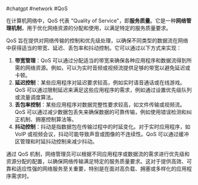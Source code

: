#chatgpt #network #QoS  

在计算机网络中，QoS 代表 "Quality of Service"，即**服务质量**。它是一种**网络管理机制**，用于优化网络资源的分配和使用，以满足特定的服务质量要求。

QoS 旨在提供对网络传输的控制和优先级处理，以确保不同类型的数据流在网络中获得适当的带宽、延迟、丢包率和抖动控制。它可以通过以下方式来实现：

1. **带宽管理**：QoS 可以通过分配适当的带宽来确保各种应用程序和数据流得到所需的网络资源。例如，可以为实时音频或视频流提供足够的带宽以避免延迟或卡顿。
2. **延迟控制**：某些应用程序对延迟要求较高，例如实时语音通话或在线游戏。QoS 可以通过限制延迟来满足这些应用程序的需求，例如通过设置优先级队列或流量调度算法。
3. **丢包率控制**：某些应用程序对数据完整性要求较高，如文件传输或视频流。QoS 可以通过减少数据包丢失来确保数据的可靠传输，例如使用错误检测和纠正机制、拥塞控制算法等。
4. **抖动控制**：抖动是指数据包在传输过程中的时延变化。对于实时应用程序，如 VoIP 或视频会议，抖动可能导致声音或图像的不连续性。QoS 可以通过缓冲区管理和时延抖动控制来减少抖动。

通过 QoS 机制，网络管理员可以根据不同应用程序或数据流的需求进行优先级和资源分配的配置，以确保网络传输满足特定的服务质量要求。这对于提供高效、可靠和适应性强的网络服务至关重要，特别是在面对高负载、拥塞或多样化的应用程序需求时。
